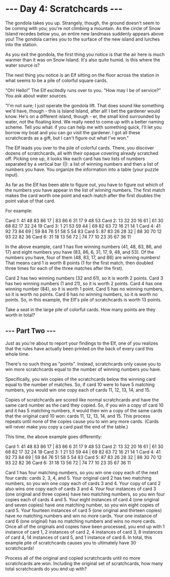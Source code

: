 # --- Day 4: Scratchcards ---

The gondola takes you up. Strangely, though, the ground doesn't seem to be
coming with you; you're not climbing a mountain. As the circle of Snow Island
recedes below you, an entire new landmass suddenly appears above you! The
gondola carries you to the surface of the new island and lurches into the
station.

As you exit the gondola, the first thing you notice is that the air here is
much warmer than it was on Snow Island. It's also quite humid. Is this where
the water source is?

The next thing you notice is an Elf sitting on the floor across the station in
what seems to be a pile of colorful square cards.

"Oh! Hello!" The Elf excitedly runs over to you. "How may I be of service?" You
ask about water sources.

"I'm not sure; I just operate the gondola lift. That does sound like something
we'd have, though - this is Island Island, after all! I bet the gardener would
know. He's on a different island, though - er, the small kind surrounded by
water, not the floating kind. We really need to come up with a better naming
scheme. Tell you what: if you can help me with something quick, I'll let you
borrow my boat and you can go visit the gardener. I got all these scratchcards
as a gift, but I can't figure out what I've won."

The Elf leads you over to the pile of colorful cards. There, you discover
dozens of scratchcards, all with their opaque covering already scratched off.
Picking one up, it looks like each card has two lists of numbers separated by a
vertical bar (|): a list of winning numbers and then a list of numbers you
have. You organize the information into a table (your puzzle input).

As far as the Elf has been able to figure out, you have to figure out which of
the numbers you have appear in the list of winning numbers. The first match
makes the card worth one point and each match after the first doubles the point
value of that card.

For example:

Card 1: 41 48 83 86 17 | 83 86 6 31 17 9 48 53
Card 2: 13 32 20 16 61 | 61 30 68 82 17 32 24 19
Card 3: 1 21 53 59 44 | 69 82 63 72 16 21 14 1
Card 4: 41 92 73 84 69 | 59 84 76 51 58 5 54 83
Card 5: 87 83 26 28 32 | 88 30 70 12 93 22 82 36
Card 6: 31 18 13 56 72 | 74 77 10 23 35 67 36 11

In the above example, card 1 has five winning numbers (41, 48, 83, 86, and 17)
and eight numbers you have (83, 86, 6, 31, 17, 9, 48, and 53). Of the numbers
you have, four of them (48, 83, 17, and 86) are winning numbers! That means
card 1 is worth 8 points (1 for the first match, then doubled three times for
each of the three matches after the first).

Card 2 has two winning numbers (32 and 61), so it is worth 2 points.
Card 3 has two winning numbers (1 and 21), so it is worth 2 points.
Card 4 has one winning number (84), so it is worth 1 point.
Card 5 has no winning numbers, so it is worth no points.
Card 6 has no winning numbers, so it is worth no points.
So, in this example, the Elf's pile of scratchcards is worth 13 points.

Take a seat in the large pile of colorful cards. How many points are they worth
in total?

## --- Part Two ---

Just as you're about to report your findings to the Elf, one of you realizes
that the rules have actually been printed on the back of every card this whole
time.

There's no such thing as "points". Instead, scratchcards only cause you to win
more scratchcards equal to the number of winning numbers you have.

Specifically, you win copies of the scratchcards below the winning card equal
to the number of matches. So, if card 10 were to have 5 matching numbers, you
would win one copy each of cards 11, 12, 13, 14, and 15.

Copies of scratchcards are scored like normal scratchcards and have the same
card number as the card they copied. So, if you win a copy of card 10 and it
has 5 matching numbers, it would then win a copy of the same cards that the
original card 10 won: cards 11, 12, 13, 14, and 15. This process repeats until
none of the copies cause you to win any more cards. (Cards will never make you
copy a card past the end of the table.)

This time, the above example goes differently:

Card 1: 41 48 83 86 17 | 83 86 6 31 17 9 48 53
Card 2: 13 32 20 16 61 | 61 30 68 82 17 32 24 19
Card 3: 1 21 53 59 44 | 69 82 63 72 16 21 14 1
Card 4: 41 92 73 84 69 | 59 84 76 51 58 5 54 83
Card 5: 87 83 26 28 32 | 88 30 70 12 93 22 82 36
Card 6: 31 18 13 56 72 | 74 77 10 23 35 67 36 11

Card 1 has four matching numbers, so you win one copy each of the next four
cards: cards 2, 3, 4, and 5.
Your original card 2 has two matching numbers, so you win one copy each of
cards 3 and 4.
Your copy of card 2 also wins one copy each of cards 3 and 4.
Your four instances of card 3 (one original and three copies) have two matching
numbers, so you win four copies each of cards 4 and 5.
Your eight instances of card 4 (one original and seven copies) have one
matching number, so you win eight copies of card 5.
Your fourteen instances of card 5 (one original and thirteen copies) have no
matching numbers and win no more cards.
Your one instance of card 6 (one original) has no matching numbers and wins no
more cards.
Once all of the originals and copies have been processed, you end up with 1
instance of card 1, 2 instances of card 2, 4 instances of card 3, 8 instances
of card 4, 14 instances of card 5, and 1 instance of card 6. In total, this
example pile of scratchcards causes you to ultimately have 30 scratchcards!

Process all of the original and copied scratchcards until no more scratchcards
are won. Including the original set of scratchcards, how many total
scratchcards do you end up with?
